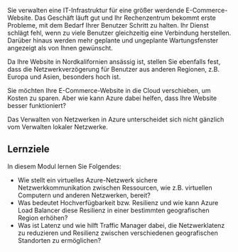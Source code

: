 Sie verwalten eine IT-Infrastruktur für eine größer werdende E-Commerce-Website. Das Geschäft läuft gut und Ihr Rechenzentrum bekommt erste Probleme, mit dem Bedarf Ihrer Benutzer Schritt zu halten. Ihr Dienst schlägt fehl, wenn zu viele Benutzer gleichzeitig eine Verbindung herstellen. Darüber hinaus werden mehr geplante und ungeplante Wartungsfenster angezeigt als von Ihnen gewünscht. 

Da Ihre Website in Nordkalifornien ansässig ist, stellen Sie ebenfalls fest, dass die Netzwerkverzögerung für Benutzer aus anderen Regionen, z.B. Europa und Asien, besonders hoch ist.

Sie möchten Ihre E-Commerce-Website in die Cloud verschieben, um Kosten zu sparen. Aber wie kann Azure dabei helfen, dass Ihre Website besser funktioniert?

Das Verwalten von Netzwerken in Azure unterscheidet sich nicht gänzlich vom Verwalten lokaler Netzwerke. 

## <a name="learing-objectives"></a>Lernziele

In diesem Modul lernen Sie Folgendes:

- Wie stellt ein virtuelles Azure-Netzwerk sichere Netzwerkkommunikation zwischen Ressourcen, wie z.B. virtuellen Computern und anderen Netzwerken, bereit?
- Was bedeutet Hochverfügbarkeit bzw. Resilienz und wie kann Azure Load Balancer diese Resilienz in einer bestimmten geografischen Region erhöhen?
- Was ist Latenz und wie hilft Traffic Manager dabei, die Netzwerklatenz zu reduzieren und Resilienz zwischen verschiedenen geografischen Standorten zu ermöglichen?
